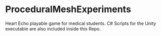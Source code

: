 # ProceduralMeshExperiments
Heart Echo playable game for medical students. C# Scripts for the Unity executable are also included inside this Repo. 
